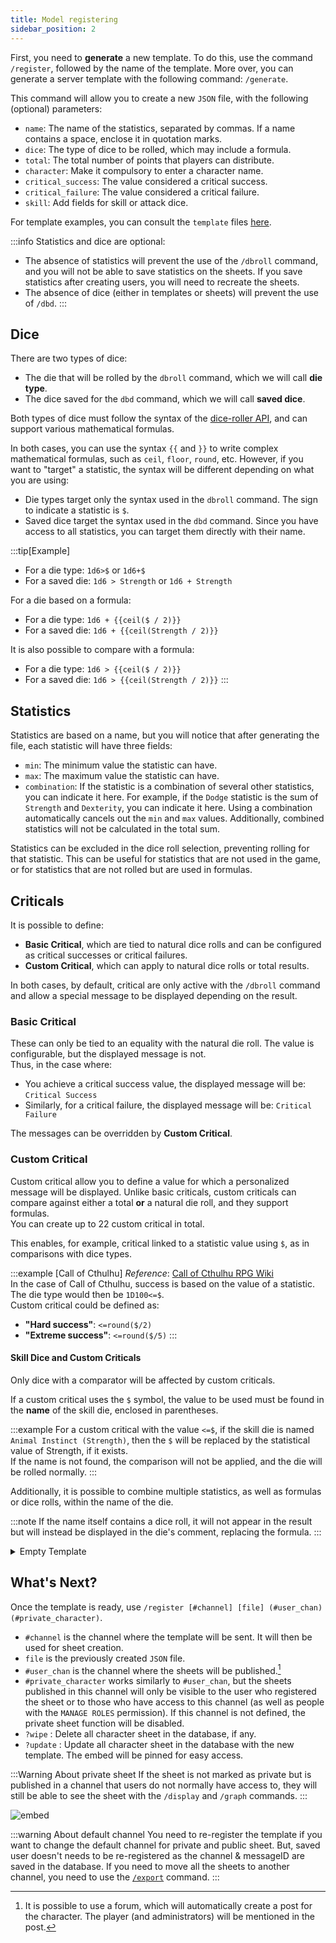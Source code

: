```yaml
---
title: Model registering
sidebar_position: 2
---
```

First, you need to **generate** a new template. To do this, use the command `/register`, followed by the name of the template. More over, you can generate a server template with the following command: `/generate`.

This command will allow you to create a new `JSON` file, with the following (optional) parameters:

- `name`: The name of the statistics, separated by commas. If a name contains a space, enclose it in quotation marks.
- `dice`: The type of dice to be rolled, which may include a formula.
- `total`: The total number of points that players can distribute.
- `character`: Make it compulsory to enter a character name.
- `critical_success`: The value considered a critical success.
- `critical_failure`: The value considered a critical failure.
- `skill`: Add fields for skill or attack dice.

For template examples, you can consult the `template` files [here](https://github.com/Dicelette/discord-dicelette/tree/main/template).

:::info
Statistics and dice are optional:
- The absence of statistics will prevent the use of the `/dbroll` command, and you will not be able to save statistics on the sheets. If you save statistics after creating users, you will need to recreate the sheets.
- The absence of dice (either in templates or sheets) will prevent the use of `/dbd`.
:::

## Dice

There are two types of dice:
- The die that will be rolled by the `dbroll` command, which we will call **die type**.
- The dice saved for the `dbd` command, which we will call **saved dice**.

Both types of dice must follow the syntax of the [dice-roller API](https://dice-roller.github.io/documentation/), and can support various mathematical formulas.

In both cases, you can use the syntax `{{` and `}}` to write complex mathematical formulas, such as `ceil`, `floor`, `round`, etc. However, if you want to "target" a statistic, the syntax will be different depending on what you are using:
- Die types target only the syntax used in the `dbroll` command. The sign to indicate a statistic is `$`.
- Saved dice target the syntax used in the `dbd` command. Since you have access to all statistics, you can target them directly with their name.

:::tip[Example]
- For a die type: `1d6>$` or `1d6+$`
- For a saved die: `1d6 > Strength` or `1d6 + Strength`

For a die based on a formula:
- For a die type: `1d6 + {{ceil($ / 2)}}`
- For a saved die: `1d6 + {{ceil(Strength / 2)}}`

It is also possible to compare with a formula:
- For a die type: `1d6 > {{ceil($ / 2)}}`
- For a saved die: `1d6 > {{ceil(Strength / 2)}}`
:::

## Statistics

Statistics are based on a name, but you will notice that after generating the file, each statistic will have three fields:
- `min`: The minimum value the statistic can have.
- `max`: The maximum value the statistic can have.
- `combination`: If the statistic is a combination of several other statistics, you can indicate it here. For example, if the `Dodge` statistic is the sum of `Strength` and `Dexterity`, you can indicate it here. Using a combination automatically cancels out the `min` and `max` values. Additionally, combined statistics will not be calculated in the total sum.

Statistics can be excluded in the dice roll selection, preventing rolling for that statistic. This can be useful for statistics that are not used in the game, or for statistics that are not rolled but are used in formulas.

## Criticals

It is possible to define:
- **Basic Critical**, which are tied to natural dice rolls and can be configured as critical successes or critical failures.
- **Custom Critical**, which can apply to natural dice rolls or total results.

In both cases, by default, critical are only active with the `/dbroll` command and allow a special message to be displayed depending on the result.

### Basic Critical

These can only be tied to an equality with the natural die roll. The value is configurable, but the displayed message is not.  
Thus, in the case where:
- You achieve a critical success value, the displayed message will be: `Critical Success`
- Similarly, for a critical failure, the displayed message will be: `Critical Failure`

The messages can be overridden by **Custom Critical**.

### Custom Critical

Custom critical allow you to define a value for which a personalized message will be displayed. Unlike basic criticals, custom criticals can compare against either a total **or** a natural die roll, and they support formulas.  
You can create up to 22 custom critical in total.

This enables, for example, critical linked to a statistic value using `$`, as in comparisons with dice types.

:::example [Call of Cthulhu]
*Reference*: [Call of Cthulhu RPG Wiki](https://cthulhuwiki.chaosium.com/rules/combat.html)  
In the case of Call of Cthulhu, success is based on the value of a statistic. The die type would then be `1D100<=$`.  
Custom critical could be defined as:
- **"Hard success"**: `<=round($/2)`
- **"Extreme success"**: `<=round($/5)`
:::

#### Skill Dice and Custom Criticals

Only dice with a comparator will be affected by custom criticals.

If a custom critical uses the `$` symbol, the value to be used must be found in the **name** of the skill die, enclosed in parentheses.

:::example
For a custom critical with the value `<=$`, if the skill die is named `Animal Instinct (Strength)`, then the `$` will be replaced by the statistical value of Strength, if it exists.  
If the name is not found, the comparison will not be applied, and the die will be rolled normally.
:::

Additionally, it is possible to combine multiple statistics, as well as formulas or dice rolls, within the name of the die.

:::note
If the name itself contains a dice roll, it will not appear in the result but will instead be displayed in the die's comment, replacing the formula.
:::

<details>
  <summary>Empty Template</summary>
  ```json
   {
	"$schema": "https://raw.githubusercontent.com/Dicelette/discord-dicelette/main/template/schema.json",
	"charName": false,
	"statistics": {
		"name": {
			"min": 1,
			"max": 20
		},
		"combinaison": {
			"combinaison": "2d6"
		}
	},
	"diceType": "1d20",
	"critical": {
		"failure": 1,
		"success": 20
	},
	"total": 80,
	"customCritical": {
		"name": {
			"sign": "=",
			"value": "15",
			"onNaturalDice": true,
			"affectSkill": true
            }
        }
    }
    ```

</details> 

## What's Next?

Once the template is ready, use `/register [#channel] [file] (#user_chan) (#private_character)`.
- `#channel` is the channel where the template will be sent. It will then be used for sheet creation.
- `file` is the previously created `JSON` file.
- `#user_chan` is the channel where the sheets will be published.[^1]
- `#private_character` works similarly to `#user_chan`, but the sheets published in this channel will only be visible to the user who registered the sheet or to those who have access to this channel (as well as people with the `MANAGE ROLES` permission). If this channel is not defined, the private sheet function will be disabled.
- `?wipe` : Delete all character sheet in the database, if any.
- `?update` : Update all character sheet in the database with the new template.
The embed will be pinned for easy access.

:::Warning About private sheet
If the sheet is not marked as private but is published in a channel that users do not normally have access to, they will still be able to see the sheet with the `/display` and `/graph` commands.
:::

![embed](/assets/register/embed_template.png)

:::warning About default channel
You need to re-register the template if you want to change the default channel for private and public sheet. But, saved user doesn't needs to be re-registered as the channel & messageID are saved in the database.
If you need to move all the sheets to another channel, you need to use the [`/export`](../config/import_export.md) command.
:::

[^1]: It is possible to use a forum, which will automatically create a post for the character. The player (and administrators) will be mentioned in the post. 
